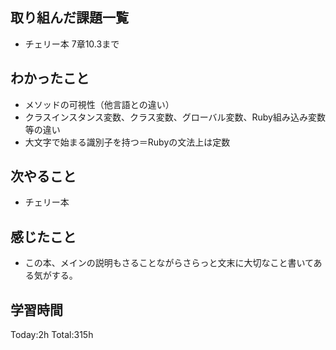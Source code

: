 ## 取り組んだ課題一覧
- チェリー本 7章10.3まで
  
## わかったこと
- メソッドの可視性（他言語との違い）
- クラスインスタンス変数、クラス変数、グローバル変数、Ruby組み込み変数等の違い
- 大文字で始まる識別子を持つ＝Rubyの文法上は定数
  
## 次やること
- チェリー本

## 感じたこと
- この本、メインの説明もさることながらさらっと文末に大切なこと書いてある気がする。

## 学習時間
Today:2h
Total:315h
